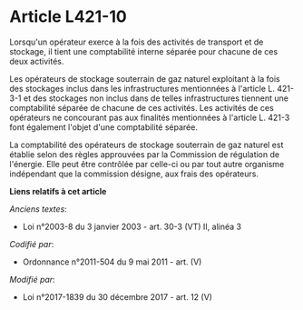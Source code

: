 # Article L421-10

Lorsqu'un opérateur exerce à la fois des activités de transport et de stockage, il tient une comptabilité interne séparée
pour chacune de ces deux activités.

Les opérateurs de stockage souterrain de gaz naturel exploitant à la fois des stockages inclus dans les infrastructures
mentionnées à l'article L. 421-3-1 et des stockages non inclus dans de telles infrastructures tiennent une comptabilité
séparée de chacune de ces activités. Les activités de ces opérateurs ne concourant pas aux finalités mentionnées à l'article
L. 421-3 font également l'objet d'une comptabilité séparée.

La comptabilité des opérateurs de stockage souterrain de gaz naturel est établie selon des règles approuvées par la
Commission de régulation de l'énergie. Elle peut être contrôlée par celle-ci ou par tout autre organisme indépendant que la
commission désigne, aux frais des opérateurs.

**Liens relatifs à cet article**

_Anciens textes_:

  - Loi n°2003-8 du 3 janvier 2003 - art. 30-3 (VT) II, alinéa 3

_Codifié par_:

  - Ordonnance n°2011-504 du 9 mai 2011 - art. (V)

_Modifié par_:

  - Loi n°2017-1839 du 30 décembre 2017 - art. 12 (V)
